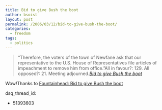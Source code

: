 ```yaml
---
title: Bid to give Bush the boot
author: bsoist
layout: post
permalink: /2006/03/12/bid-to-give-bush-the-boot/
categories:
  - freedom
tags:
  - politics
---
```

> &#8220;Therefore, the voters of the town of Newfane ask that our representative to the U.S. House of Representatives file articles of impeachment to remove him from office.&#8221;All in favour?: 129. All opposed?: 21. Meeting adjourned.<cite><a href="http://www.thestar.com/NASApp/cs/ContentServer?pagename=thestar/Layout/Article_Type1&c=Article&cid=1142031016188&call_pageid=968332188492&col=968793972154&t=TS_Home">Bid to give Bush the boot</a></cite>

Wow!Thanks to [Fountainhead: Bid to give Bush the boot][1]

 [1]: http://malakandsky.blogspot.com/2006/03/bid-to-give-bush-boot.html
dsq_thread_id:
  - 51393603